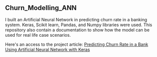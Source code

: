## Churn_Modelling_ANN
I built an Artificial Neural Network in predicting churn rate in a banking system. Keras, Scikit learn, Pandas, and Numpy libraries were used.
This repository also contain a documentation to show how the model can be used for real life case scenarios.

Here's an access to the project article: [Predicting Churn Rate in a Bank Using Artificial Neural Network with Keras](https://medium.com/@Samietex/predicting-churn-rate-in-a-bank-using-artificial-neural-network-with-keras-3bdc81e74f47)
